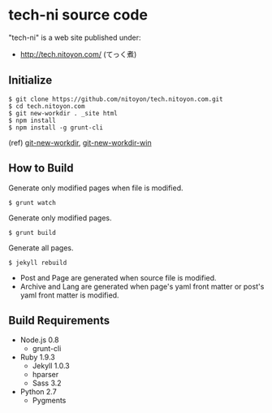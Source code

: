 tech-ni source code
===================

"tech-ni" is a web site published under:

  - http://tech.nitoyon.com/ (てっく煮)


Initialize
----------

    $ git clone https://github.com/nitoyon/tech.nitoyon.com.git
    $ cd tech.nitoyon.com
    $ git new-workdir . _site html
    $ npm install
    $ npm install -g grunt-cli

(ref) [git-new-workdir](https://github.com/git/git/blob/master/contrib/workdir/git-new-workdir), [git-new-workdir-win](https://github.com/dansmith65/git/blob/master/contrib/workdir/git-new-workdir-win)


How to Build
------------

Generate only modified pages when file is modified.

    $ grunt watch

Generate only modified pages.

    $ grunt build

Generate all pages.

    $ jekyll rebuild

* Post and Page are generated when source file is modified.
* Archive and Lang are generated when page's yaml front matter or post's yaml front matter is modified.


Build Requirements
------------------

* Node.js 0.8
  * grunt-cli
* Ruby 1.9.3
  * Jekyll 1.0.3
  * hparser
  * Sass 3.2
* Python 2.7
  * Pygments
